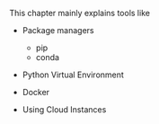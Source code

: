 This chapter mainly explains tools like

- Package managers
  - pip
  - conda

- Python Virtual Environment
- Docker
- Using Cloud Instances